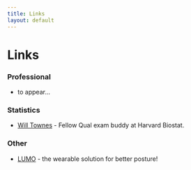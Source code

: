 ```yaml
---
title: Links
layout: default
---
```


Links
====
### Professional 

* to appear...

### Statistics

* [Will Townes](willtownes.github.io) - Fellow Qual exam buddy at Harvard Biostat. 

### Other
* [LUMO](http://www.lumobodytech.com/) - the wearable  solution for better posture!



